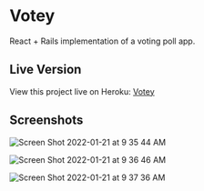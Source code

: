 # Votey

React + Rails implementation of a voting poll app.

## Live Version

View this project live on Heroku: [Votey](https://jml-votey.herokuapp.com/)

## Screenshots
![Screen Shot 2022-01-21 at 9 35 44 AM](https://user-images.githubusercontent.com/6218859/150573825-9a7f5813-6190-4110-9e3c-82a056720582.png)

![Screen Shot 2022-01-21 at 9 36 46 AM](https://user-images.githubusercontent.com/6218859/150573970-5fb98ec9-e4df-4669-a094-71b116c283d3.png)

![Screen Shot 2022-01-21 at 9 37 36 AM](https://user-images.githubusercontent.com/6218859/150574121-51c87ae9-3faa-4c5f-abd1-2a4626de2b14.png)
